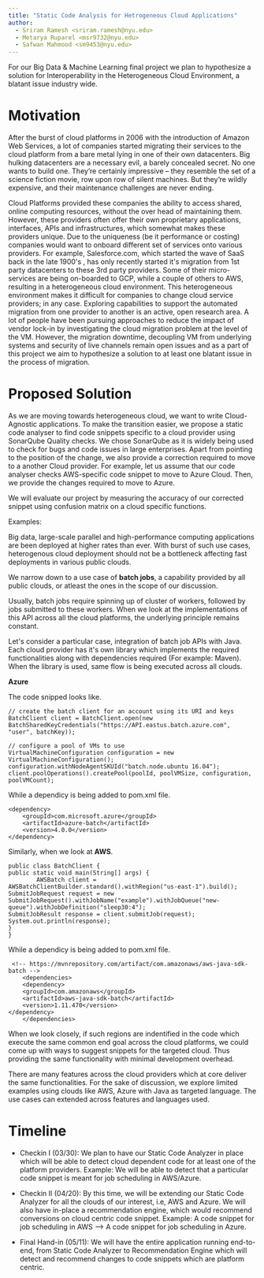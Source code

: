 ```yaml
---
title: "Static Code Analysis for Hetrogeneous Cloud Applications"
author:
  - Sriram Ramesh <sriram.ramesh@nyu.edu>
  - Metarya Ruparel <msr9732@nyu.edu>
  - Safwan Mahmood <sm9453@nyu.edu>
---
```


For our Big Data & Machine Learning final project we plan to hypothesize a solution
for Interoperability in the Heterogeneous Cloud Environment, a blatant issue 
industry wide.

# Motivation

After the burst of cloud platforms in 2006 with the introduction of Amazon
Web Services, a lot of companies started migrating their services to the 
cloud platform from a bare metal lying in one of their own datacenters.
Big hulking datacenters are a necessary evil, a barely concealed secret. 
No one wants to build one. They’re certainly impressive – they resemble the 
set of a science fiction movie, row upon row of silent machines. But they’re 
wildly expensive, and their maintenance challenges are never ending. 

Cloud Platforms provided these companies the ability to access shared, online computing 
resources, without the over head of maintaining them. However, these providers often 
offer their own proprietary applications, interfaces, APIs and infrastructures, which
somewhat makes these providers unique. Due to the uniqueness (be it performance or costing)
companies would want to onboard different set of services onto various providers.
For example, Salesforce.com, which  started the wave of SaaS back in the late 1900's 
, has only recently started it's migration from 1st party datacenters to these 3rd party
providers. Some of their micro-services are being on-boarded to GCP, while a couple of
others to AWS, resulting in a heterogeneous cloud environment. This heterogeneous 
environment makes it difficult for companies to change cloud service providers; in 
any case. Exploring capabilities to support the automated migration from one provider 
to another is an active, open research area. A lot of people have been pursuing approaches 
to reduce the impact of vendor lock-in by investigating the cloud migration problem 
at the level of the VM. However, the migration downtime, decoupling VM from
underlying systems and security of live channels remain open issues and as a part of
this project we aim to hypothesize a solution to at least one blatant issue in the
process of migration.

# Proposed Solution

As we are moving towards heterogeneous cloud, we want to write Cloud-Agnostic
applications. To make the transition easier, we propose a static code analyser
to find code snippets specific to a cloud provider using SonarQube Quality
checks. We chose SonarQube as it is widely being used to check for bugs and
code issues in large enterprises. Apart from pointing to the position of the change,
we also provide a correction required to move to a another Cloud provider. 
For example, let us assume that our code analyser checks AWS-specific 
code snippet to move to Azure Cloud. Then, we provide the changes required to move to Azure.

We will evaluate our project by measuring the accuracy of our corrected snippet using 
confusion matrix on a cloud specific functions.

Examples:

Big data, large-scale parallel and high-performance computing applications are been deployed
at higher rates than ever. With burst of such use cases, heterogenous cloud deployment should not
be a bottleneck affecting fast deployments in various public clouds.

We narrow down to a use case of **batch jobs**, a capability provided by all public clouds, or atleast the ones in 
the scope of our discussion.

Usually, batch jobs require spinning up of cluster of workers, followed by jobs submitted to
these workers. When we look at the implementations of this API across all the cloud platforms,
the underlying principle remains constant. 

Let's consider a particular case, integration of batch job APIs with Java. Each cloud provider has it's
own library which implements the required functionalities along with dependencies required (For example: Maven).
When the library is used, same flow is being executed across all clouds.

**Azure**

The code snipped looks like.

```
// create the batch client for an account using its URI and keys
BatchClient client = BatchClient.open(new BatchSharedKeyCredentials("https://API.eastus.batch.azure.com", "user", batchKey));

// configure a pool of VMs to use 
VirtualMachineConfiguration configuration = new VirtualMachineConfiguration();
configuration.withNodeAgentSKUId("batch.node.ubuntu 16.04");
client.poolOperations().createPool(poolId, poolVMSize, configuration, poolVMCount);
```

While a dependicy is being added to pom.xml file.

```
<dependency>
    <groupId>com.microsoft.azure</groupId>
    <artifactId>azure-batch</artifactId>
    <version>4.0.0</version>
</dependency>
```

Similarly, when we look at **AWS**.

```
public class BatchClient {
public static void main(String[] args) {
        AWSBatch client = AWSBatchClientBuilder.standard().withRegion("us-east-1").build();
SubmitJobRequest request = new SubmitJobRequest().withJobName("example").withJobQueue("new-queue").withJobDefinition("sleep30:4");
SubmitJobResult response = client.submitJob(request);
System.out.println(response);    
}
}
```

While a dependicy is being added to pom.xml file.

```
 <!-- https://mvnrepository.com/artifact/com.amazonaws/aws-java-sdk-batch -->
    <dependencies>
    <dependency>
    <groupId>com.amazonaws</groupId>
    <artifactId>aws-java-sdk-batch</artifactId>
    <version>1.11.470</version>
</dependency>
    </dependencies>
```

When we look closely, if such regions are indentified in the code which execute the same common end goal
across the cloud platforms, we could come up with ways to suggest snippets for the targeted cloud. Thus providing the 
same functionality with minimal development overhead.

There are many features across the cloud providers which at core deliver the same functionalities. For the sake of discussion, 
we explore limited examples using clouds like AWS, Azure with Java as targeted language. The use cases can extended across features and languages used.


# Timeline

* Checkin I (03/30): We plan to have our Static Code Analyzer in place which will
  be able to detect cloud dependent code for at least one of the platform providers.
  Example: We will be able to detect that a particular code snippet is meant for job
  scheduling in AWS/Azure.

* Checkin II (04/20): By this time, we will be extending our Static Code Analyzer for
  all the clouds of our interest, i.e, AWS and Azure. We will also have in-place a recommendation
  engine, which would recommend conversions on cloud centric code snippet.
  Example: A code snippet for job scheduling in AWS --> A code snippet for job scheduling in Azure.

* Final Hand-in (05/11): We will have the entire application running end-to-end, from Static Code
  Analyzer to Recommendation Engine which will detect and recommend changes to code snippets which
  are platform centric.
